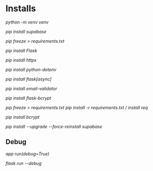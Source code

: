 # Installs

*python -m venv venv*

*pip install supabase*

*pip freeze > requirements.txt*

*pip install Flask*

*pip install httpx*

*pip install python-dotenv*

*pip install flask[async]*

*pip install email-validator*

*pip install flask-bcrypt*

<!-- *pip install sqlalchemy* -->

*pip freeze > requirements.txt*
*pip install -r requirements.txt / install req*

*pip install bcrypt*

*pip install --upgrade --force-reinstall supabase*


## Debug 

*app run(debug=True)*

*flask run --debug*
